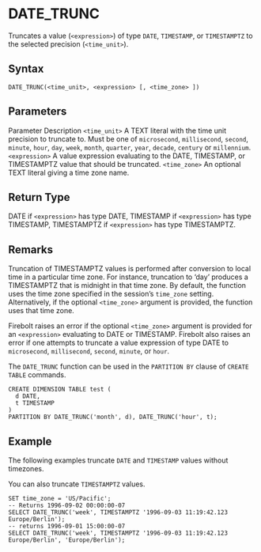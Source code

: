 # [](#date_trunc)DATE\_TRUNC

Truncates a value (`<expression>`) of type `DATE`, `TIMESTAMP`, or `TIMESTAMPTZ` to the selected precision (`<time_unit>`).

## [](#syntax)Syntax

```
DATE_TRUNC(<time_unit>, <expression> [, <time_zone> ])
```

## [](#parameters)Parameters

Parameter Description `<time_unit>` A TEXT literal with the time unit precision to truncate to. Must be one of `microsecond`, `millisecond`, `second`, `minute`, `hour`, `day`, `week`, `month`, `quarter`, `year`, `decade`, `century` or `millennium`. `<expression>` A value expression evaluating to the DATE, TIMESTAMP, or TIMESTAMPTZ value that should be truncated. `<time_zone>` An optional TEXT literal giving a time zone name.

## [](#return-type)Return Type

DATE if `<expression>` has type DATE, TIMESTAMP if `<expression>` has type TIMESTAMP, TIMESTAMPTZ if `<expression>` has type TIMESTAMPTZ.

## [](#remarks)Remarks

Truncation of TIMESTAMPTZ values is performed after conversion to local time in a particular time zone. For instance, truncation to ‘day’ produces a TIMESTAMPTZ that is midnight in that time zone. By default, the function uses the time zone specified in the session’s `time_zone` setting. Alternatively, if the optional `<time_zone>` argument is provided, the function uses that time zone.

Firebolt raises an error if the optional `<time_zone>` argument is provided for an `<expression>` evaluating to DATE or TIMESTAMP. Firebolt also raises an error if one attempts to truncate a value expression of type DATE to `microsecond`, `millisecond`, `second`, `minute`, or `hour`.

The `DATE_TRUNC` function can be used in the `PARTITION BY` clause of `CREATE TABLE` commands.

```
CREATE DIMENSION TABLE test (
  d DATE,
  t TIMESTAMP
)
PARTITION BY DATE_TRUNC('month', d), DATE_TRUNC('hour', t);
```

## [](#example)Example

The following examples truncate `DATE` and `TIMESTAMP` values without timezones.

You can also truncate `TIMESTAMPTZ` values.

```
SET time_zone = 'US/Pacific';
-- Returns 1996-09-02 00:00:00-07
SELECT DATE_TRUNC('week', TIMESTAMPTZ '1996-09-03 11:19:42.123 Europe/Berlin');  
-- returns 1996-09-01 15:00:00-07
SELECT DATE_TRUNC('week', TIMESTAMPTZ '1996-09-03 11:19:42.123 Europe/Berlin', 'Europe/Berlin');
```